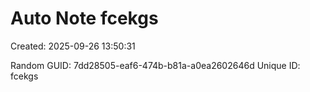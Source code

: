 ﻿# Auto Note fcekgs
Created: 2025-09-26 13:50:31

Random GUID: 7dd28505-eaf6-474b-b81a-a0ea2602646d
Unique ID: fcekgs
